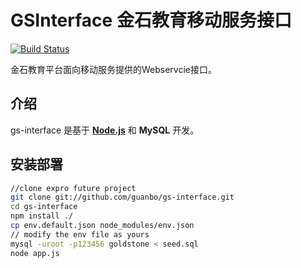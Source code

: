 # GSInterface 金石教育移动服务接口
[![Build Status](https://secure.travis-ci.org/guanbo/gs-interface.png?branch=master)](http://travis-ci.org/guanbo/gs-interface)

金石教育平台面向移动服务提供的Webservcie接口。

## 介绍

gs-interface 是基于 [**Node.js**](http://nodejs.org) 和 **MySQL** 开发。

## 安装部署

```bash
//clone expro future project
git clone git://github.com/guanbo/gs-interface.git  
cd gs-interface
npm install ./
cp env.default.json node_modules/env.json
// modify the env file as yours
mysql -uroot -p123456 goldstone < seed.sql
node app.js
```

